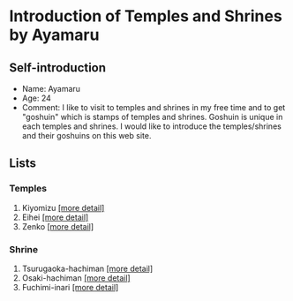 # Introduction of Temples and Shrines by Ayamaru

## Self-introduction
+ Name: Ayamaru
+ Age: 24
+ Comment: I like to visit to temples and shrines in my free time and to get "goshuin" which is stamps of temples and shrines.
Goshuin is unique in each temples and shrines.
I would like to introduce the temples/shrines and their goshuins on this web site.

## Lists

### Temples
1. Kiyomizu [[more detail]](https://github.com/htc-ayano/sample3/blob/main/docs/kiyomizu.md)
2. Eihei [[more detail]](https://github.com/htc-ayano/sample3/blob/main/docs/kiyomizu.md)
3. Zenko [[more detail]](https://github.com/htc-ayano/sample3/blob/main/docs/kiyomizu.md)

### Shrine
1. Tsurugaoka-hachiman [[more detail]](https://github.com/htc-ayano/sample3/blob/main/docs/kiyomizu.md)
2. Osaki-hachiman [[more detail]](https://github.com/htc-ayano/sample3/blob/main/docs/kiyomizu.md)
3. Fuchimi-inari [[more detail]](https://github.com/htc-ayano/sample3/blob/main/docs/kiyomizu.md)
